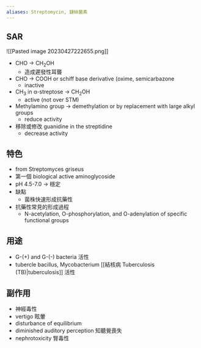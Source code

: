 ```yaml
---
aliases: Streptomycin, 鏈絲菌素
---
```

## SAR
![[Pasted image 20230427222655.png]]
- CHO $\rightarrow$ CH<sub>2</sub>OH
	- 造成遲發性耳聾
- CHO $\rightarrow$ COOH or schiff base derivative (oxime, semicarbazone
	- inactive
- CH<sub>3</sub> in α-streptose $\rightarrow$ CH<sub>2</sub>OH
	- active (not over STM)
- Methylamino group $\rightarrow$ demethylation or by replacement with large alkyl groups
	- reduce activity
- 移除或修改 guanidine in the streptidine
	- decrease activity

## 特色
- from Streptomyces griseus
- 第一個 biological active aminoglycoside
- pH 4.5-7.0 $\rightarrow$ 穩定
- 缺點
	- 菌株快速形成抗藥性
- 抗藥性常見的形成過程
	- N-acetylation, O-phosphorylation, and O-adenylation of specific functional groups

## 用途
- G-(+) and G-(-) bacteria 活性
- tubercle bacillus, Mycobacterium [[結核病 Tuberculosis (TB)|tuberculosis]] 活性

## 副作用
- 神經毒性
- vertigo 眩暈
- disturbance of equilibrium
- diminished auditory perception 知聽覺喪失
- nephrotoxicity 腎毒性
